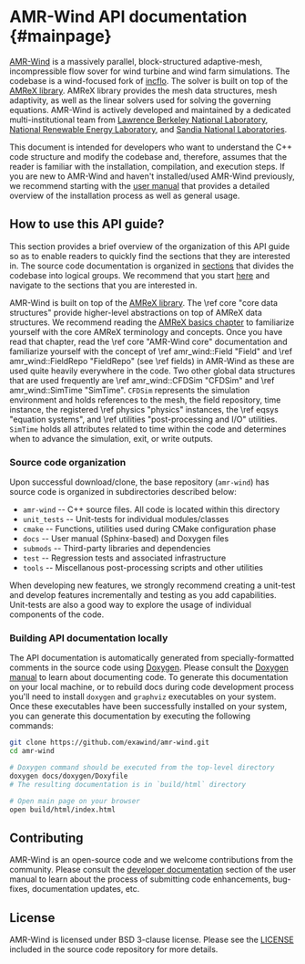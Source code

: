 # AMR-Wind API documentation {#mainpage}

[AMR-Wind](https://github.com/exawind/amr-wind) is a massively parallel,
block-structured adaptive-mesh, incompressible flow sover for wind turbine and
wind farm simulations. The codebase is a wind-focused fork of
[incflo](https://github.com/AMReX-Codes/incflo). The solver is built on top of
the [AMReX library](https://amrex-codes.github.io/amrex). AMReX library provides
the mesh data structures, mesh adaptivity, as well as the linear solvers used
for solving the governing equations. AMR-Wind is actively developed and
maintained by a dedicated multi-institutional team from [Lawrence Berkeley
National Laboratory](https://www.lbl.gov/), [National Renewable Energy
Laboratory](https://nrel.gov), and [Sandia National
Laboratories](https://sandia.gov).

This document is intended for developers who want to understand the C++ code
structure and modify the codebase and, therefore, assumes that the reader is
familiar with the installation, compilation, and execution steps. If you are new to
AMR-Wind and haven't installed/used AMR-Wind previously, we recommend starting
with the [user manual](https://exawind.github.io/amr-wind/) that provides a detailed
overview of the installation process as well as general usage.

## How to use this API guide?

This section provides a brief overview of the organization of this API guide so
as to enable readers to quickly find the sections that they are interested in.
The source code documentation is organized in [sections](modules.html) that
divides the codebase into logical groups. We recommend that you start
[here](modules.html) and navigate to the sections that you are interested in.

AMR-Wind is built on top of the [AMReX
library](https://amrex-codes.github.io/amrex/). The \ref core "core data structures" 
provide higher-level abstractions on top of AMReX data structures.
We recommend reading the [AMReX basics
chapter](https://amrex-codes.github.io/amrex/docs_html/Basics.html) to
familiarize yourself with the core AMReX terminology and concepts. Once you have
read that chapter, read the \ref core "AMR-Wind core"
documentation and familiarize yourself with the concept of \ref
amr_wind::Field "Field" and \ref amr_wind::FieldRepo "FieldRepo" (see \ref
fields) in AMR-Wind as these are used quite heavily everywhere in the code. Two
other global data structures that are used frequently are \ref amr_wind::CFDSim
"CFDSim" and \ref amr_wind::SimTime "SimTime". `CFDSim` represents the
simulation environment and holds references to the mesh, the field repository,
time instance, the registered \ref physics "physics" instances, the \ref eqsys
"equation systems", and \ref utilities "post-processing and I/O" utilities.
`SimTime` holds all attributes related to time within the code and determines
when to advance the simulation, exit, or write outputs.

### Source code organization

Upon successful download/clone, the base repository (`amr-wind`) has source code
is organized in subdirectories described below:

- `amr-wind` -- C++ source files. All code is located within this directory
- `unit_tests` -- Unit-tests for individual modules/classes
- `cmake` -- Functions, utilities used during CMake configuration phase
- `docs` -- User manual (Sphinx-based) and Doxygen files
- `submods` -- Third-party libraries and dependencies
- `test` -- Regression tests and associated infrastructure
- `tools` -- Miscellanous post-processing scripts and other utilities

When developing new features, we strongly recommend creating a unit-test and
develop features incrementally and testing as you add capabilities. Unit-tests
are also a good way to explore the usage of individual components of the code.

### Building API documentation locally

The API documentation is automatically generated from specially-formatted
comments in the source code using [Doxygen](https://www.doxygen.nl/index.html).
Please consult the [Doxygen
manual](https://www.doxygen.nl/manual/docblocks.html) to learn about documenting
code. To generate this documentation on your local machine, or to rebuild docs
during code development process you'll need to install `doxygen` and `graphviz`
executables on your system. Once these executables have been successfully
installed on your system, you can generate this documentation by executing the
following commands:

~~~~~~~~~~~.sh
git clone https://github.com/exawind/amr-wind.git
cd amr-wind

# Doxygen command should be executed from the top-level directory
doxygen docs/doxygen/Doxyfile
# The resulting documentation is in `build/html` directory

# Open main page on your browser
open build/html/index.html 
~~~~~~~~~~~
 
## Contributing

AMR-Wind is an open-source code and we welcome contributions from the community.
Please consult the [developer
documentation](https://exawind.github.io/amr-wind/developer/index.html) section
of the user manual to learn about the process of submitting code enhancements,
bug-fixes, documentation updates, etc.

## License

AMR-Wind is licensed under BSD 3-clause license. Please see the
[LICENSE](https://github.com/Exawind/amr-wind/blob/development/LICENSE) included in
the source code repository for more details.

